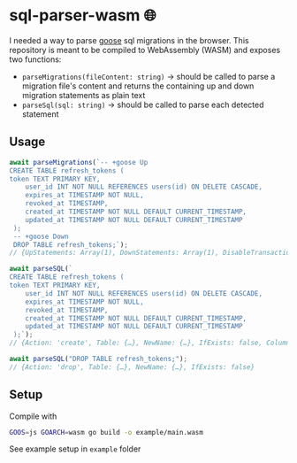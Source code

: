 # sql-parser-wasm 🌐

I needed a way to parse [goose](https://pressly.github.io/goose/) sql migrations in the browser. This repository is meant to be compiled to WebAssembly (WASM) and exposes two functions:
- `parseMigrations(fileContent: string)` → should be called to parse a migration file's content and returns the containing up and down migration statements as plain text
- `parseSql(sql: string)` → should be called to parse each detected statement

## Usage

```js
await parseMigrations(`-- +goose Up
CREATE TABLE refresh_tokens (
token TEXT PRIMARY KEY,
	user_id INT NOT NULL REFERENCES users(id) ON DELETE CASCADE,
	expires_at TIMESTAMP NOT NULL,
 	revoked_at TIMESTAMP,
 	created_at TIMESTAMP NOT NULL DEFAULT CURRENT_TIMESTAMP,
 	updated_at TIMESTAMP NOT NULL DEFAULT CURRENT_TIMESTAMP
 );
 -- +goose Down
 DROP TABLE refresh_tokens;`);
// {UpStatements: Array(1), DownStatements: Array(1), DisableTransactionUp: false, DisableTransactionDown: false}

await parseSQL(`
CREATE TABLE refresh_tokens (
token TEXT PRIMARY KEY,
	user_id INT NOT NULL REFERENCES users(id) ON DELETE CASCADE,
	expires_at TIMESTAMP NOT NULL,
 	revoked_at TIMESTAMP,
 	created_at TIMESTAMP NOT NULL DEFAULT CURRENT_TIMESTAMP,
 	updated_at TIMESTAMP NOT NULL DEFAULT CURRENT_TIMESTAMP
 );`);
// {Action: 'create', Table: {…}, NewName: {…}, IfExists: false, Columns: Array(6), …}

await parseSQL("DROP TABLE refresh_tokens;");
// {Action: 'drop', Table: {…}, NewName: {…}, IfExists: false}
```

## Setup

Compile with
```bash
GOOS=js GOARCH=wasm go build -o example/main.wasm
```

See example setup in `example` folder
